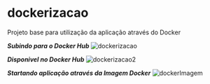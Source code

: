 # dockerizacao
Projeto base para utilização da aplicação através do Docker

***Subindo para o Docker Hub***
![dockerizacao](https://user-images.githubusercontent.com/83794216/206872263-007ce65f-f345-41d7-840c-abe2e5d44ddf.png)


***Disponivel no Docker Hub***
![dockerizacao2](https://user-images.githubusercontent.com/83794216/206872247-e5277f63-a6dc-4aa5-96de-db4084a03f09.png)


***Startando aplicação através da Imagem Docker***
![dockerImagem](https://user-images.githubusercontent.com/83794216/206872304-49f1d4d8-2de2-40f7-bf21-e106755647b0.png)
